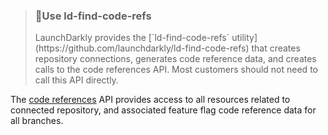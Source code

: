 <blockquote>
    <h3><span>🚧</span>Use ld-find-code-refs</h3>
    <p>LaunchDarkly provides the [`ld-find-code-refs` utility](https://github.com/launchdarkly/ld-find-code-refs) that creates repository connections, generates code reference data, and creates calls to the code references API. Most customers should not need to call this API directly.</p>
</blockquote>

The [code references](https://docs.launchdarkly.com/v2.0/docs/git-code-references) API provides access to all resources related to connected repository, and associated feature flag code reference data for all branches.